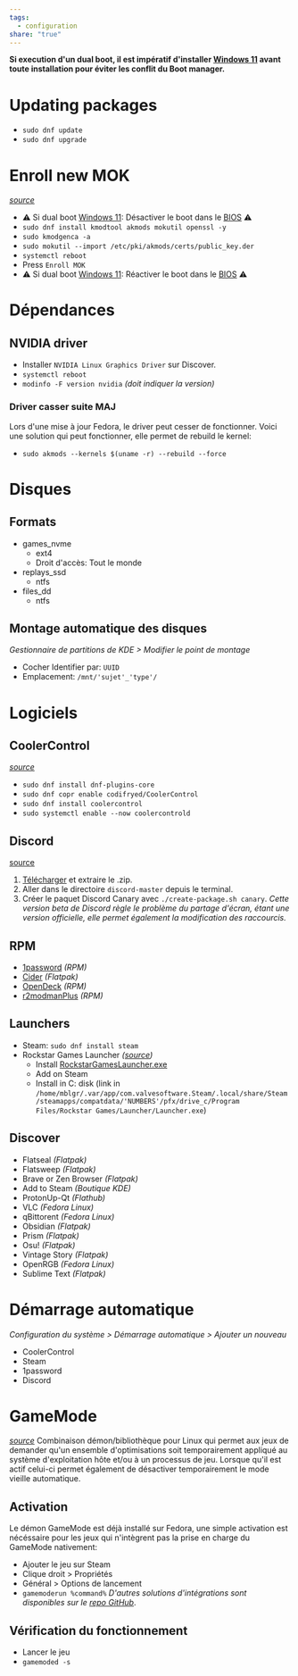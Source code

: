 ```yaml
---
tags:
  - configuration
share: "true"
---
```

**Si execution d'un dual boot, il est impératif d'installer [Windows 11](./Windows%2011.md) avant toute installation pour éviter les conflit du Boot manager.**
# Updating packages
- `sudo dnf update`
- `sudo dnf upgrade`
# Enroll new MOK
[*source*](https://youtu.be/k5uxX2U3tYE?si=SgpC0_ZlddDBkrWl&t=83)
-  ⚠️ Si dual boot [Windows 11](./Windows%2011.md): Désactiver le boot dans le [BIOS](./BIOS.md) ⚠️
- `sudo dnf install kmodtool akmods mokutil openssl -y`
- `sudo kmodgenca -a`
- `sudo mokutil --import /etc/pki/akmods/certs/public_key.der`
- `systemctl reboot`
- Press `Enroll MOK`
- ⚠️ Si dual boot [Windows 11](./Windows%2011.md): Réactiver le boot dans le [BIOS](./BIOS.md) ⚠️
# Dépendances
## NVIDIA driver
- Installer `NVIDIA Linux Graphics Driver` sur Discover.
- `systemctl reboot`
- `modinfo -F version nvidia` *(doit indiquer la version)*
### Driver casser suite MAJ
Lors d'une mise à jour Fedora, le driver peut cesser de fonctionner. Voici une solution qui peut fonctionner, elle permet de rebuild le kernel:
- `sudo akmods --kernels $(uname -r) --rebuild --force`
# Disques
## Formats
- games_nvme
	- ext4
	- Droit d'accès: Tout le monde
- replays_ssd
	- ntfs
- files_dd
	- ntfs
## Montage automatique des disques
*Gestionnaire de partitions de KDE > Modifier le point de montage*
- Cocher Identifier par: `UUID`
- Emplacement: `/mnt/'sujet'_'type'/`
# Logiciels
## CoolerControl
[*source*](https://gitlab.com/coolercontrol/coolercontrol#fedora)
- `sudo dnf install dnf-plugins-core`
- `sudo dnf copr enable codifryed/CoolerControl`
- `sudo dnf install coolercontrol`
- `sudo systemctl enable --now coolercontrold`
## Discord
[source](https://github.com/Brunight/discord-rpm-packager?tab=readme-ov-file)
1. [Télécharger](https://github.com/RPM-Outpost/discord/archive/master.zip) et extraire le .zip.
2. Aller dans le directoire `discord-master` depuis le terminal.
3. Créer le paquet Discord Canary avec `./create-package.sh canary`.
*Cette version beta de Discord règle le problème du partage d'écran, étant une version officielle, elle permet également la modification des raccourcis.*
## RPM
- [1password](https://1password.com/fr/downloads/linux) *(RPM)*
- [Cider](https://itch.io/my-collections ) *(Flatpak)*
- [OpenDeck](https://github.com/ninjadev64/OpenDeck) *(RPM)*
- [r2modmanPlus](https://github.com/ebkr/r2modmanPlus) *(RPM)*
## Launchers
- Steam: `sudo dnf install steam`
- Rockstar Games Launcher *([source](https://www.youtube.com/watch?v=ZQ5ct-WqN2Y&t=175s))*
	- Install [RockstarGamesLauncher.exe](https://socialclub.rockstargames.com/rockstar-games-launcher)
	- Add on Steam
	- Install in C: disk (link in `/home/mblgr/.var/app/com.valvesoftware.Steam/.local/share/Steam/steamapps/compatdata/'NUMBERS'/pfx/drive_c/Program Files/Rockstar Games/Launcher/Launcher.exe`)
## Discover
- Flatseal *(Flatpak)*
- Flatsweep *(Flatpak)*
- Brave or Zen Browser *(Flatpak)*
- Add to Steam *(Boutique KDE)*
- ProtonUp-Qt *(Flathub)*
- VLC *(Fedora Linux)*
- qBittorent *(Fedora Linux)*
- Obsidian *(Flatpak)*
- Prism *(Flatpak)*
- Osu! *(Flatpak)*
- Vintage Story *(Flatpak)*
- OpenRGB *(Fedora Linux)*
- Sublime Text *(Flatpak)*
# Démarrage automatique
*Configuration du système > Démarrage automatique > Ajouter un nouveau*
- CoolerControl
- Steam
- 1password
- Discord
# GameMode
[*source*](https://youtu.be/tHAtX_aou_E?si=UtnU0IEFl1nasW3_)
Combinaison démon/bibliothèque pour Linux qui permet aux jeux de demander qu'un ensemble d'optimisations soit temporairement appliqué au système d'exploitation hôte et/ou à un processus de jeu. Lorsque qu'il est actif celui-ci permet également de désactiver temporairement le mode vieille automatique.
## Activation
Le démon GameMode est déjà installé sur Fedora, une simple activation est nécéssaire pour les jeux qui n'intègrent pas la prise en charge du GameMode nativement:
- Ajouter le jeu sur Steam
- Clique droit > Propriétés
- Général > Options de lancement
- `gamemoderun %command%`
*D'autres solutions d'intégrations sont disponibles sur le [repo GitHub](https://github.com/FeralInteractive/gamemode)*.
## Vérification du fonctionnement
- Lancer le jeu
- `gamemoded -s`

